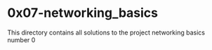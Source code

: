 # 0x07-networking_basics
This directory contains all solutions to the project networking basics number 0
